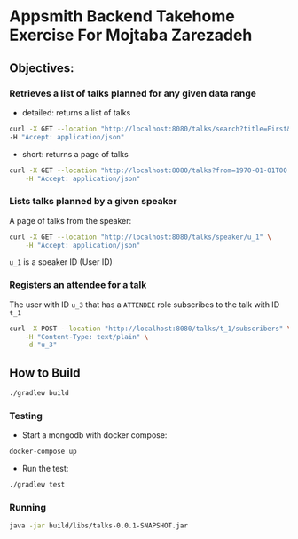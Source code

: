 # Appsmith Backend Takehome Exercise For Mojtaba Zarezadeh


## Objectives:

### Retrieves a list of talks planned for any given data range
- detailed: returns a list of talks
``` bash
curl -X GET --location "http://localhost:8080/talks/search?title=First&description=the&speakerId=u_1&planedStartFrom=1970-01-01T00:00:00.000-00:00&planedStartTo=1970-01-02T00:00:00.000-00:00&planedEndFrom=1971-01-01T00:10:00.000-00:00&planedEndTo=1971-01-01T00:40:00.000-00:00&startedFrom=2022-01-05T16:00:00.000-00:00&startedTo=2022-01-05T16:30:00.000-00:00&endedFrom=2022-01-05T16:30:00.000-00:00&endedTo=2022-01-05T17:00:00.000-00:00" \
-H "Accept: application/json"
```

- short: returns a page of talks
```bash
curl -X GET --location "http://localhost:8080/talks?from=1970-01-01T00:00:00.000-00:00&to=1970-01-02T00:00:00.000-00:00" \
    -H "Accept: application/json"
```

### Lists talks planned by a given speaker

A page of talks from the speaker:
```bash
curl -X GET --location "http://localhost:8080/talks/speaker/u_1" \
    -H "Accept: application/json"
```
`u_1` is a speaker ID (User ID)


### Registers an attendee for a talk

The user with ID `u_3` that has a `ATTENDEE` role subscribes to the talk with ID `t_1`

```bash
curl -X POST --location "http://localhost:8080/talks/t_1/subscribers" \
    -H "Content-Type: text/plain" \
    -d "u_3"
```

## How to Build

```bash
./gradlew build
```

### Testing

- Start a mongodb with docker compose:


```bash
docker-compose up
```

- Run the test:

```bash
./gradlew test
```

### Running

```bash 
java -jar build/libs/talks-0.0.1-SNAPSHOT.jar
```
